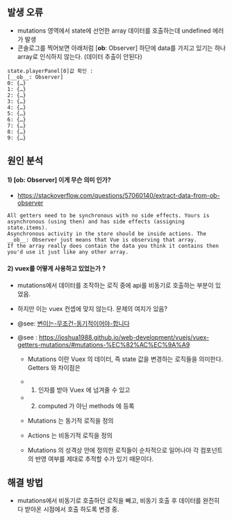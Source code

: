 

## 발생 오류 
- mutations 영역에서 state에 선언한 array 데이터를 호출하는데 undefined 에러가 발생 
- 콘솔로그를 찍어보면 아래처럼 [__ob__: Observer] 하단에 data를 가지고 있기는 하나 array로 인식하지 않는다. (데이터 추출이 안된다) 
  
```
state.playerPanel[0]값 확인 : 
[__ob__: Observer]
0: {…}
1: {…}
2: {…}
3: {…}
4: {…}
5: {…}
6: {…}
7: {…}
8: {…}
9: {…}
```



## 원인 분석
#### 1)  [__ob__: Observer] 이게 무슨 의미 인가? 
- https://stackoverflow.com/questions/57060140/extract-data-from-ob-observer 
  
```
All getters need to be synchronous with no side effects. Yours is asynchronous (using then) and has side effects (assigning state.items). 
Asynchronous activity in the store should be inside actions. The __ob__: Observer just means that Vue is observing that array. 
If the array really does contain the data you think it contains then you'd use it just like any other array.
```
  
#### 2) vuex를 어떻게 사용하고 있었는가 ?
- mutations에서 데이터를 조작하는 로직 중에 api를 비동기로 호출하는 부분이 있었음. 
- 하지만 이는 vuex 컨셉에 맞지 않는다. 문제의 여지가 있음?
- @see: [변이는-무조건-동기적이어야-합니다](https://vuex.vuejs.org/kr/guide/mutations.html#%EB%B3%80%EC%9D%B4%EB%8A%94-%EB%AC%B4%EC%A1%B0%EA%B1%B4-%EB%8F%99%EA%B8%B0%EC%A0%81%EC%9D%B4%EC%96%B4%EC%95%BC-%ED%95%A9%EB%8B%88%EB%8B%A4)
- @see : https://joshua1988.github.io/web-development/vuejs/vuex-getters-mutations/#mutations-%EC%82%AC%EC%9A%A9
  

  - Mutations 이란 Vuex 의 데이터, 즉 state 값을 변경하는 로직들을 의미한다. Getters 와 차이점은

  - 1) 인자를 받아 Vuex 에 넘겨줄 수 있고
  - 2) computed 가 아닌 methods 에 등록
   
  - Mutations 는 동기적 로직을 정의
  - Actions 는 비동기적 로직을 정의
  - Mutations 의 성격상 안에 정의한 로직들이 순차적으로 일어나야 각 컴포넌트의 반영 여부를 제대로 추적할 수가 있기 때문이다.
  
## 해결 방법 
- mutations에서 비동기로 호출하던 로직을 빼고, 비동기 호출 후 데이터를 완전히 다 받아온 시점에서 호출 하도록 변경 중.  
 


